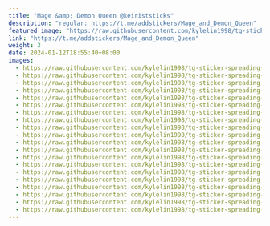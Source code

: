 ```yaml
---
title: "Mage &amp; Demon Queen @keiriststicks"
description: "regular: https://t.me/addstickers/Mage_and_Demon_Queen"
featured_image: "https://raw.githubusercontent.com/kylelin1998/tg-sticker-spreading-worldwide-images/main/img/9e0a1f92-72b8-4072-aaaa-9efb536f6769.jpg"
link: "https://t.me/addstickers/Mage_and_Demon_Queen"
weight: 3
date: 2024-01-12T18:55:40+08:00
images:
  - https://raw.githubusercontent.com/kylelin1998/tg-sticker-spreading-worldwide-images/main/img/9e0a1f92-72b8-4072-aaaa-9efb536f6769.jpg
  - https://raw.githubusercontent.com/kylelin1998/tg-sticker-spreading-worldwide-images/main/img/4d1e3f66-7cce-48a2-83e7-b558aca9bacf.jpg
  - https://raw.githubusercontent.com/kylelin1998/tg-sticker-spreading-worldwide-images/main/img/aa2b5eed-b46b-4940-a993-ffb593694cf4.jpg
  - https://raw.githubusercontent.com/kylelin1998/tg-sticker-spreading-worldwide-images/main/img/53912dae-f7bb-494d-861a-77503c2ae8ac.jpg
  - https://raw.githubusercontent.com/kylelin1998/tg-sticker-spreading-worldwide-images/main/img/88b1bf4a-e34d-4119-ab21-ee3c5eceec42.jpg
  - https://raw.githubusercontent.com/kylelin1998/tg-sticker-spreading-worldwide-images/main/img/5bf8bbb4-808e-412e-a46c-2d5e66c20e05.jpg
  - https://raw.githubusercontent.com/kylelin1998/tg-sticker-spreading-worldwide-images/main/img/bd468464-a8be-43c3-a831-fe2cfe9438e1.jpg
  - https://raw.githubusercontent.com/kylelin1998/tg-sticker-spreading-worldwide-images/main/img/4efc7f5f-280b-46fd-9b19-ed7cd96d426e.jpg
  - https://raw.githubusercontent.com/kylelin1998/tg-sticker-spreading-worldwide-images/main/img/7b4b2f51-59ac-4863-aeae-8dd9ca6f14eb.jpg
  - https://raw.githubusercontent.com/kylelin1998/tg-sticker-spreading-worldwide-images/main/img/79559c58-d530-4a75-b88c-8983649c1756.jpg
  - https://raw.githubusercontent.com/kylelin1998/tg-sticker-spreading-worldwide-images/main/img/6b3e73d6-ea1c-42f9-a139-8ed2d75fe6b6.jpg
  - https://raw.githubusercontent.com/kylelin1998/tg-sticker-spreading-worldwide-images/main/img/53cab779-884b-4221-8d86-fff2a7b62826.jpg
  - https://raw.githubusercontent.com/kylelin1998/tg-sticker-spreading-worldwide-images/main/img/c786d326-81da-4e5e-9966-1033ccc5296e.jpg
  - https://raw.githubusercontent.com/kylelin1998/tg-sticker-spreading-worldwide-images/main/img/7fec769d-e5e4-48cf-8d00-1e8ba4a94203.jpg
  - https://raw.githubusercontent.com/kylelin1998/tg-sticker-spreading-worldwide-images/main/img/aaee1e2c-87f7-45bd-94fb-80cfb9c6b24e.jpg
  - https://raw.githubusercontent.com/kylelin1998/tg-sticker-spreading-worldwide-images/main/img/5f1a2e57-9aec-4a5f-ad46-068a8ab1128d.jpg
  - https://raw.githubusercontent.com/kylelin1998/tg-sticker-spreading-worldwide-images/main/img/286615be-b78a-48ba-9744-9c3fa7310812.jpg
  - https://raw.githubusercontent.com/kylelin1998/tg-sticker-spreading-worldwide-images/main/img/b05139a1-5a8c-4a6b-a3d1-868ec29dfde2.jpg
  - https://raw.githubusercontent.com/kylelin1998/tg-sticker-spreading-worldwide-images/main/img/0fa15a13-1e86-44b0-a902-7c6f2a1f240d.jpg
  - https://raw.githubusercontent.com/kylelin1998/tg-sticker-spreading-worldwide-images/main/img/b6f8bada-dfae-41d0-afbe-57a1d934ab92.jpg
---
```

